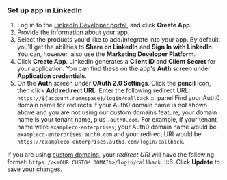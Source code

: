### Set up app in LinkedIn
1. Log in to the [LinkedIn Developer portal](https://www.linkedin.com/developers), and click **Create App**.
2. Provide the information about your app.
3. Select the products you'd like to add/integrate into your app. By default, you'll get the abilities to **Share on LinkedIn** and **Sign In with LinkedIn**. You can, however, also use the **Marketing Developer Platform**.
4. Click **Create App**. LinkedIn generates a **Client ID** and **Client Secret** for your application. You can find these on the app's **Auth** screen under **Application credentials**. 
5. On the **Auth** screen under **OAuth 2.0 Settings**. Click the **pencil** icon, then click **Add redirect URL**. Enter the following redirect URL:
  `https://${account.namespace}/login/callback`
::: panel Find your Auth0 domain name for redirects
If your Auth0 domain name is not shown above and you are not using our custom domains feature, your domain name is your tenant name, plus `.auth0.com`. For example, if your tenant name were `exampleco-enterprises`, your Auth0 domain name would be `exampleco-enterprises.auth0.com` and your redirect URI would be `https://exampleco-enterprises.auth0.com/login/callback`.

If you are using [custom domains](/custom-domains), your <dfn data-key="callback">redirect URI</dfn> will have the following format: `https://<YOUR CUSTOM DOMAIN>/login/callback`.
:::6. Click **Update** to save your changes.
